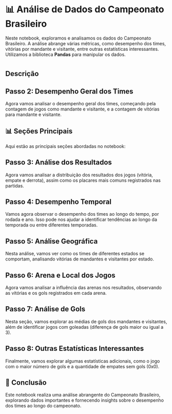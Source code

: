 # 📊 Análise de Dados do Campeonato Brasileiro

Neste notebook, exploramos e analisamos os dados do Campeonato Brasileiro. A análise abrange várias métricas, como desempenho dos times, vitórias por mandante e visitante, entre outras estatísticas interessantes. Utilizamos a biblioteca **Pandas** para manipular os dados.

#

## Descrição
## Passo 2: Desempenho Geral dos Times

Agora vamos analisar o desempenho geral dos times, começando pela contagem de jogos como mandante e visitante, e a contagem de vitórias para mandante e visitante.

## 📊 Seções Principais
Aqui estão as principais seções abordadas no notebook:
### 
## Passo 3: Análise dos Resultados

Agora vamos analisar a distribuição dos resultados dos jogos (vitória, empate e derrota), assim como os placares mais comuns registrados nas partidas.

### 
## Passo 4: Desempenho Temporal

Vamos agora observar o desempenho dos times ao longo do tempo, por rodada e ano. Isso pode nos ajudar a identificar tendências ao longo da temporada ou entre diferentes temporadas.

### 
## Passo 5: Análise Geográfica

Nesta análise, vamos ver como os times de diferentes estados se comportam, analisando vitórias de mandantes e visitantes por estado.

### 
## Passo 6: Arena e Local dos Jogos

Agora vamos analisar a influência das arenas nos resultados, observando as vitórias e os gols registrados em cada arena.

### 
## Passo 7: Análise de Gols

Nesta seção, vamos explorar as médias de gols dos mandantes e visitantes, além de identificar jogos com goleadas (diferença de gols maior ou igual a 3).

### 
## Passo 8: Outras Estatísticas Interessantes

Finalmente, vamos explorar algumas estatísticas adicionais, como o jogo com o maior número de gols e a quantidade de empates sem gols (0x0).


## 🚀 Conclusão
Este notebook realiza uma análise abrangente do Campeonato Brasileiro, explorando dados importantes e fornecendo insights sobre o desempenho dos times ao longo do campeonato.
